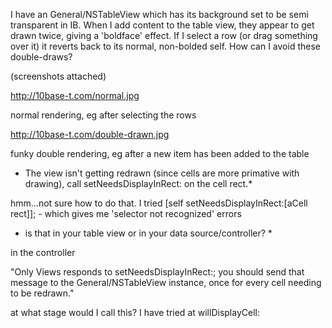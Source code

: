 


I have an General/NSTableView which has its background set to be semi transparent in IB.  When I add content to the table view, they appear to get drawn twice, giving a 'boldface' effect.  If I select a row (or drag something over it) it reverts back to its normal, non-bolded self.  How can I avoid these double-draws?

(screenshots attached)

http://10base-t.com/normal.jpg

normal rendering, eg after selecting the rows

http://10base-t.com/double-drawn.jpg

funky double rendering, eg after a new item has been added to the table

* The view isn't getting redrawn (since cells are more primative with drawing), call setNeedsDisplayInRect: on the cell rect.*

hmm...not sure how to do that.  I tried [self setNeedsDisplayInRect:[aCell rect]]; - which gives me 'selector not recognized' errors

* is that in your table view or in your data source/controller? * 

in the controller

"Only Views responds to setNeedsDisplayInRect:; you should send that message to the General/NSTableView instance, once for every cell needing to be redrawn."

at what stage would I call this?  I have tried at  willDisplayCell: